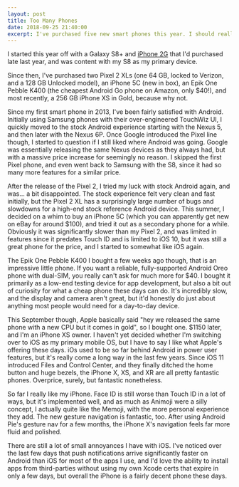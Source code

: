 ```yaml
---
layout: post
title: Too Many Phones
date: 2018-09-25 21:40:00
excerpt: I've purchased five new smart phones this year. I should really stop.
---
```


I started this year off with a Galaxy S8+ and [iPhone 2G](/2017/12/01/my-first-iphone/) that I'd purchased late last year, and was content with my S8 as my primary device.

Since then, I've purchased two Pixel 2 XLs (one 64 GB, locked to Verizon, and a 128 GB Unlocked model), an iPhone 5C (new in box), an Epik One Pebble K400 (the cheapest Android Go phone on Amazon, only $40!), and most recently, a 256 GB iPhone XS in Gold, because why not.

Since my first smart phone in 2013, I've been fairly satisfied with Android. Initially using Samsung phones with their over-engineered TouchWiz UI, I quickly moved to the stock Android experience starting with the Nexus 5, and then later with the Nexus 6P. Once Google introduced the Pixel line though, I started to question if I still liked where Android was going. Google was essentially releasing the same Nexus devices as they always had, but with a massive price increase for seemingly no reason. I skipped the first Pixel phone, and even went back to Samsung with the S8, since it had so many more features for a similar price.

After the release of the Pixel 2, I tried my luck with stock Android again, and was... a bit disappointed. The stock experience felt very clean and fast initially, but the Pixel 2 XL has a surprisingly large number of bugs and slowdowns for a high-end stock reference Android device. This summer, I decided on a whim to buy an iPhone 5C (which you can apparently get new on eBay for around $100), and tried it out as a secondary phone for a while. Obviously it was significantly slower than my Pixel 2, and was limited in features since it predates Touch ID and is limited to iOS 10, but it was still a great phone for the price, and I started to somewhat like iOS again.

The Epik One Pebble K400 I bought a few weeks ago though, that is an impressive little phone. If you want a reliable, fully-supported Android Oreo phone with dual-SIM, you really can't ask for much more for $40. I bought it primarily as a low-end testing device for app development, but also a bit out of curiosity for what a cheap phone these days can do. It's incredibly slow, and the display and camera aren't great, but it'd honestly do just about anything most people would need for a day-to-day device.

This September though, Apple basically said "hey we released the same phone with a new CPU but it comes in gold", so I bought one. $1150 later, and I'm an iPhone XS owner. I haven't yet decided whether I'm switching over to iOS as my primary mobile OS, but I have to say I like what Apple's offering these days. iOs used to be so far behind Android in power user features, but it's really come a long way in the last few years. Since iOS 11 introduced Files and Control Center, and they finally ditched the home button and huge bezels, the iPhone X, XS, and XR are all pretty fantastic phones. Overprice, surely, but fantastic nonetheless.

So far I really like my iPhone. Face ID is still worse than Touch ID in a lot of ways, but it's implemented well, and as much as Animoji were a silly concept, I actually quite like the Memoji, with the more personal experience they add. The new gesture navigation is fantastic, too. After using Android Pie's gesture nav for a few months, the iPhone X's navigation feels far more fluid and polished.

There are still a lot of small annoyances I have with iOS. I've noticed over the last few days that push notifications arrive significantly faster on Android than iOS for most of the apps I use, and I'd love the ability to install apps from third-parties without using my own Xcode certs that expire in only a few days, but overall the iPhone is a fairly decent phone these days.
